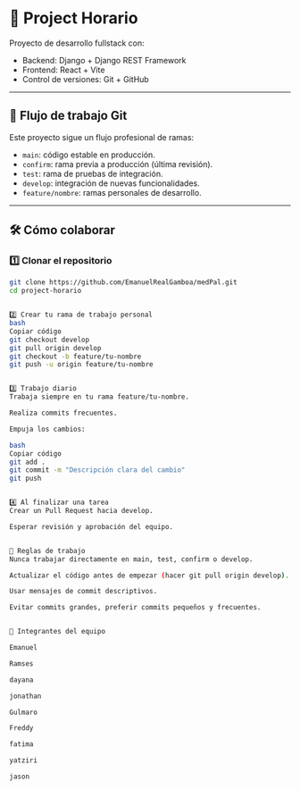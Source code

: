 # 📅 Project Horario

Proyecto de desarrollo fullstack con:

- Backend: Django + Django REST Framework
- Frontend: React + Vite
- Control de versiones: Git + GitHub

---

## 🚀 Flujo de trabajo Git

Este proyecto sigue un flujo profesional de ramas:

- `main`: código estable en producción.
- `confirm`: rama previa a producción (última revisión).
- `test`: rama de pruebas de integración.
- `develop`: integración de nuevas funcionalidades.
- `feature/nombre`: ramas personales de desarrollo.

---

## 🛠 Cómo colaborar

### 1️⃣ Clonar el repositorio

```bash
git clone https://github.com/EmanuelRealGamboa/medPal.git
cd project-horario


2️⃣ Crear tu rama de trabajo personal
bash
Copiar código
git checkout develop
git pull origin develop
git checkout -b feature/tu-nombre
git push -u origin feature/tu-nombre


3️⃣ Trabajo diario
Trabaja siempre en tu rama feature/tu-nombre.

Realiza commits frecuentes.

Empuja los cambios:

bash
Copiar código
git add .
git commit -m "Descripción clara del cambio"
git push


4️⃣ Al finalizar una tarea
Crear un Pull Request hacia develop.

Esperar revisión y aprobación del equipo.


📝 Reglas de trabajo
Nunca trabajar directamente en main, test, confirm o develop.

Actualizar el código antes de empezar (hacer git pull origin develop).

Usar mensajes de commit descriptivos.

Evitar commits grandes, preferir commits pequeños y frecuentes.


👥 Integrantes del equipo

Emanuel

Ramses

dayana

jonathan

Gulmaro

Freddy

fatima

yatziri

jason

